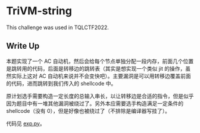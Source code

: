 # TriVM-string

This challenge was used in TQLCTF2022.

## Write Up

本题实现了一个 AC 自动机，然后会给每个节点单独分配一段内存，前面几个位置是跳转用的代码，后面是转移边的跳转表（其实是想实现一个类似 jit 的操作，虽然实际上这对 AC 自动机来说并不会变快吧）。主要漏洞是可以用转移边覆盖前面的代码，进而跳转到我们传入的 shellcode 中。

原计划选手需要构造一定长度的总输入串长，以让转移边是合适的指令，但是似乎因为题目中有一堆其他漏洞被绕过了。另外本应需要选手构造满足一定条件的 shellcode（没有 0），但是好像也被绕过了（不排除是编译器写挂了）。

代码见 [exp.py](exp.py)。

